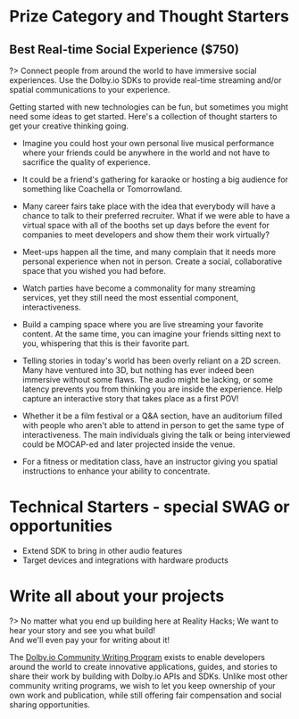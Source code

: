 # Prize Category and Thought Starters




## Best Real-time Social Experience ($750)

?> Connect people from around the world to have immersive social experiences. Use the Dolby.io SDKs to provide
real-time streaming and/or spatial communications to your experience.

Getting started with new technologies can be fun, but sometimes you might need some ideas to get started.  Here's a collection of thought starters to get your creative thinking going. 

* Imagine you could host your own personal live musical performance where your friends could be anywhere in the world and not have to sacrifice the quality of experience. 

* It could be a friend's gathering for karaoke or hosting a big audience for something like Coachella or Tomorrowland.


* Many career fairs take place with the idea that everybody will have a chance to talk to their preferred recruiter. What if we were able to have a virtual space with all of the booths set up days before the event for companies to meet developers and show them their work virtually?

* Meet-ups happen all the time, and many complain that it needs more personal experience when not in person. Create a social, collaborative space that you wished you had before.
* Watch parties have become a commonality for many streaming services, yet they still need the most essential component, interactiveness. 

* Build a camping space where you are live streaming your favorite content. At the same time, you can imagine your friends sitting next to you, whispering that this is their favorite part. 
  
* Telling stories in today's world has been overly reliant on a 2D screen. Many have ventured into 3D, but nothing has ever indeed been immersive without some flaws. The audio might be lacking, or some latency prevents you from thinking you are inside the experience. Help capture an interactive story that takes place as a first POV!

* Whether it be a film festival or a Q&A section, have an auditorium filled with people who aren't able to attend in person to get the same type of interactiveness. The main individuals giving the talk or being interviewed could be MOCAP-ed and later projected inside the venue. 
  
* For a fitness or meditation class, have an instructor giving you spatial instructions to enhance your ability to concentrate. 

# Technical Starters - special SWAG or opportunities
* Extend SDK to bring in other audio features
* Target devices and integrations with hardware products

# Write all about your projects
?> No matter what you end up building here at Reality Hacks; We want to hear your story and see you what build!  
And we'll even pay your for writing about it!




The [Dolby.io Community Writing Program](https://go.dolby.io/community-writing) exists to enable developers around the world to create innovative applications, guides, and stories to share their work by building with Dolby.io APIs and SDKs. Unlike most other community writing programs, we wish to let you keep ownership of your own work and publication, while still offering fair compensation and social sharing opportunities.

